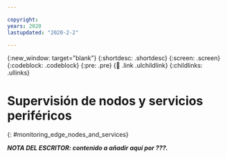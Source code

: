 ```yaml
---

copyright:
years: 2020
lastupdated: "2020-2-2"

---
```


{:new_window: target="blank"}
{:shortdesc: .shortdesc}
{:screen: .screen}
{:codeblock: .codeblock}
{:pre: .pre}
{:child: .link .ulchildlink}
{:childlinks: .ullinks}

# Supervisión de nodos y servicios periféricos
{: #monitoring_edge_nodes_and_services}

***NOTA DEL ESCRITOR: contenido a añadir aquí por ???.***

